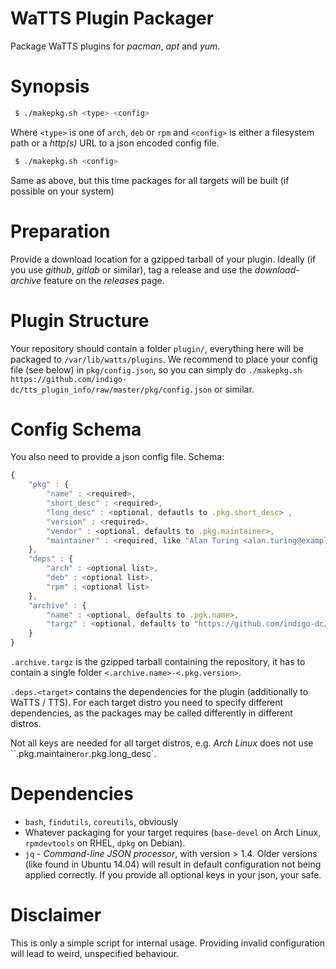 WaTTS Plugin Packager
=====================
Package WaTTS plugins for _pacman_, _apt_ and _yum_.

Synopsis
========
```sh
 $ ./makepkg.sh <type> <config>
```
Where `<type>` is one of `arch`, `deb` or `rpm`
and `<config>` is either a filesystem path or a _http(s)_ URL to a json encoded config file.

```sh
 $ ./makepkg.sh <config>
```
Same as above, but this time packages for all targets will be built (if possible on your system)

Preparation
===========
Provide a download location for a gzipped tarball of your plugin.
Ideally (if you use _github_, _gitlab_ or similar),
tag a release and use the _download-archive_ feature on the _releases_ page.

Plugin Structure
================
Your repository should contain a folder `plugin/`,
everything here will be packaged to `/var/lib/watts/plugins`.
We recommend to place your config file (see below) in `pkg/config.json`,
so you can simply do `./makepkg.sh https://github.com/indigo-dc/tts_plugin_info/raw/master/pkg/config.json` or similar.

Config Schema
=============
You also need to provide a json config file. Schema:
```js
{
    "pkg" : {
        "name" : <required>,
        "short_desc" : <required>,
        "long_desc" : <optional, defautls to .pkg.short_desc> ,
        "version" : <required>,
        "vendor" : <optional, defaults to .pkg.maintainer>,
        "maintainer" : <required, like "Alan Turing <alan.turing@example.org>"
    },
    "deps" : {
        "arch" : <optional list>,
        "deb" : <optional list>,
        "rpm" : <optional list>
    },
    "archive" : {
        "name" : <optional, defaults to .pgk.name>,
        "targz" : <optional, defaults to "https://github.com/indigo-dc/".archive.name"/archive/v".pkg.version".tar.gz">
    }
}
```
`.archive.targz` is the gzipped tarball containing the repository,
it has to contain a single folder `<.archive.name>-<.pkg.version>`.

`.deps.<target>` contains the dependencies for the plugin (additionally to WaTTS / TTS).
For each target distro you need to specify different dependencies,
as the packages may be called differently in different distros.

Not all keys are needed for all target distros, e.g. _Arch Linux_ does not use ``.pkg.maintainer` or `.pkg.long_desc`.

Dependencies
============
- `bash`, `findutils`, `coreutils`, obviously
- Whatever packaging for your target requires (`base-devel` on Arch Linux, `rpmdevtools` on RHEL, `dpkg` on Debian).
- `jq` - _Command-line JSON processor_, with version > 1.4.
  Older versions (like found in Ubuntu 14.04) will result in default configuration not being applied correctly.
  If you provide all optional keys in your json, your safe.

Disclaimer
==========
This is only a simple script for internal usage.
Providing invalid configuration will lead to weird, unspecified behaviour.
